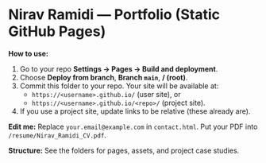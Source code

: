# Nirav Ramidi — Portfolio (Static GitHub Pages)

**How to use:**

1. Go to your repo **Settings → Pages → Build and deployment**.
2. Choose **Deploy from branch**, **Branch `main`**, **/ (root)**.
3. Commit this folder to your repo. Your site will be available at:
   - `https://<username>.github.io/` (user site), or
   - `https://<username>.github.io/<repo>/` (project site).
4. If you use a project site, update links to be relative (these already are).

**Edit me:** Replace `your.email@example.com` in `contact.html`. Put your PDF into `/resume/Nirav_Ramidi_CV.pdf`.

**Structure:** See the folders for pages, assets, and project case studies.
